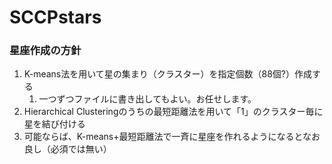# SCCPstars
### 星座作成の方針
1. K-means法を用いて星の集まり（クラスター）を指定個数（88個?）作成する
   1. 一つずつファイルに書き出してもよい。お任せします。
1. Hierarchical Clusteringのうちの最短距離法を用いて「1」のクラスター毎に星を結び付ける
1. 可能ならば、K-means+最短距離法で一斉に星座を作れるようになるとなお良し（必須では無い）
